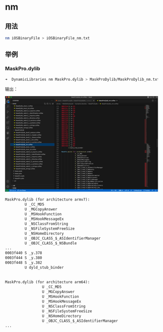 # nm

## 用法

```bash
nm iOSBinaryFile > iOSBinaryFile_nm.txt
```

## 举例

### MaskPro.dylib

```bash
➜  DynamicLibraries nm MaskPro.dylib > MaskProDylib/MaskProDylib_nm.txt
```

输出：

![export_str_maskprodylib_nm](../../assets/img/export_str_maskprodylib_nm.png)

```text
MaskPro.dylib (for architecture armv7):
         U _CC_MD5
         U _MGCopyAnswer
         U _MSHookFunction
         U _MSHookMessageEx
         U _NSClassFromString
         U _NSFileSystemFreeSize
         U _NSHomeDirectory
         U _OBJC_CLASS_$_ASIdentifierManager
         U _OBJC_CLASS_$_NSBundle
...
0003f440 S _y.378
0003f444 S _y.380
0003f448 S _y.382
         U dyld_stub_binder


MaskPro.dylib (for architecture arm64):
                 U _CC_MD5
                 U _MGCopyAnswer
                 U _MSHookFunction
                 U _MSHookMessageEx
                 U _NSClassFromString
                 U _NSFileSystemFreeSize
                 U _NSHomeDirectory
                 U _OBJC_CLASS_$_ASIdentifierManager
...
```
